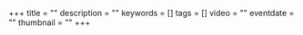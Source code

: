 +++
title = ""
description = ""
keywords = []
tags = []
video = ""
eventdate = ""
thumbnail = ""
+++
